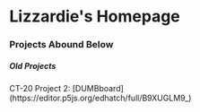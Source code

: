 <html>
    <body>
        <h1>Lizzardie's Homepage</h1>
        <h3>Projects Abound Below</h3>
        <h5>Old Projects</h5>
        <p>CT-20 Project 2: [DUMBboard](https://editor.p5js.org/edhatch/full/B9XUGLM9_)</p>
    </body>
</html>
